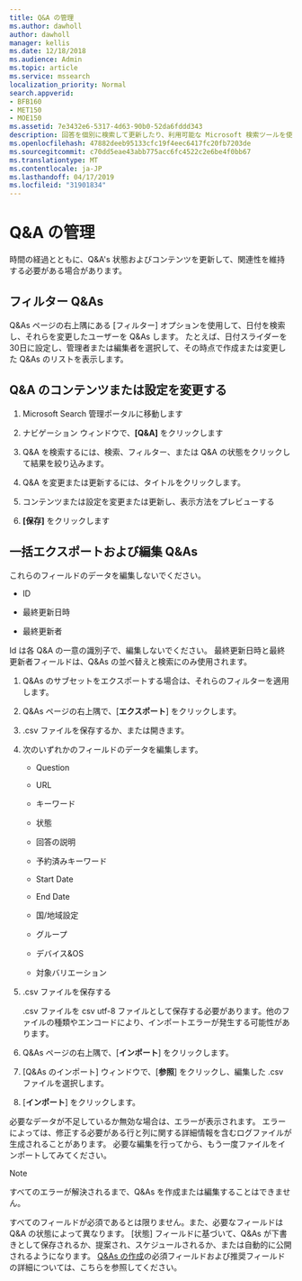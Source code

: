 ```yaml
---
title: Q&A の管理
ms.author: dawholl
author: dawholl
manager: kellis
ms.date: 12/18/2018
ms.audience: Admin
ms.topic: article
ms.service: mssearch
localization_priority: Normal
search.appverid:
- BFB160
- MET150
- MOE150
ms.assetid: 7e3432e6-5317-4d63-90b0-52da6fddd343
description: 回答を個別に検索して更新したり、利用可能な Microsoft 検索ツールを使用してそれらを一度に編集したりする
ms.openlocfilehash: 47882deeb95133cfc19f4eec6417fc20fb7203de
ms.sourcegitcommit: c70dd5eae43abb775acc6fc4522c2e6be4f0bb67
ms.translationtype: MT
ms.contentlocale: ja-JP
ms.lasthandoff: 04/17/2019
ms.locfileid: "31901834"
---
```

# <a name="manage-qas"></a>Q&A の管理

時間の経過とともに、Q&A's 状態およびコンテンツを更新して、関連性を維持する必要がある場合があります。
  
## <a name="filter-qas"></a>フィルター Q&As

Q&As ページの右上隅にある [フィルター] オプションを使用して、日付を検索し、それらを変更したユーザーを Q&As します。 たとえば、日付スライダーを30日に設定し、管理者または編集者を選択して、その時点で作成または変更した Q&As のリストを表示します。
  
## <a name="change-qa-content-or-settings"></a>Q&A のコンテンツまたは設定を変更する

1. Microsoft Search 管理ポータルに移動します
    
2. ナビゲーション ウィンドウで、**[Q&A]** をクリックします
    
3. Q&A を検索するには、検索、フィルター、または Q&A の状態をクリックして結果を絞り込みます。
    
4. Q&A を変更または更新するには、タイトルをクリックします。
    
5. コンテンツまたは設定を変更または更新し、表示方法をプレビューする
    
6. **[保存]** をクリックします
    
## <a name="bulk-export-and-edit-qas"></a>一括エクスポートおよび編集 Q&As

これらのフィールドのデータを編集しないでください。
  
- ID
    
- 最終更新日時
    
- 最終更新者
    
Id は各 Q&A の一意の識別子で、編集しないでください。 最終更新日時と最終更新者フィールドは、Q&As の並べ替えと検索にのみ使用されます。
  
1. Q&As のサブセットをエクスポートする場合は、それらのフィルターを適用します。
    
2. Q&As ページの右上隅で、[**エクスポート**] をクリックします。
    
3. .csv ファイルを保存するか、または開きます。
    
4. 次のいずれかのフィールドのデータを編集します。
    
   - Question
    
   - URL
      
   - キーワード
    
   - 状態
    
   - 回答の説明
    
   - 予約済みキーワード
    
   - Start Date
    
   - End Date
    
   - 国/地域設定
    
   - グループ
    
   - デバイス&amp;OS
    
   - 対象バリエーション
    
5. .csv ファイルを保存する

    .csv ファイルを csv utf-8 ファイルとして保存する必要があります。他のファイルの種類やエンコードにより、インポートエラーが発生する可能性があります。
    
6. Q&As ページの右上隅で、[**インポート**] をクリックします。
    
7. [Q&As のインポート] ウィンドウで、[**参照**] をクリックし、編集した .csv ファイルを選択します。 
    
8. [**インポート**] をクリックします。
    
必要なデータが不足しているか無効な場合は、エラーが表示されます。 エラーによっては、修正する必要がある行と列に関する詳細情報を含むログファイルが生成されることがあります。 必要な編集を行ってから、もう一度ファイルをインポートしてみてください。
  
> [!NOTE]
> すべてのエラーが解決されるまで、Q&As を作成または編集することはできません。 
  
すべてのフィールドが必須であるとは限りません。また、必要なフィールドは Q&A の状態によって異なります。 [状態] フィールドに基づいて、Q&As が下書きとして保存されるか、提案され、スケジュールされるか、または自動的に公開されるようになります。 [Q&As の作成](create-qas.md)の必須フィールドおよび推奨フィールドの詳細については、こちらを参照してください。

  

